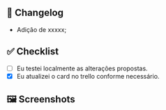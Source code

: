 ## 📝 Changelog

 - Adição de xxxxx;

 ## ✅ Checklist
 
- [ ] Eu testei localmente as alterações propostas.
- [x] Eu atualizei o card no trello conforme necessário.

## 🖼️ Screenshots 

